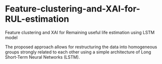 # Feature-clustering-and-XAI-for-RUL-estimation
Feature clustering and XAI for Remaining useful life estimation using LSTM model

The proposed approach allows for restructuring the data into homogeneous groups strongly related to each other using a simple architecture of Long Short-Term Neural Networks (LSTM).
